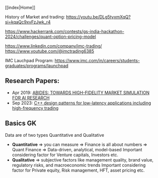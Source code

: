 [[index|Home]]

History of Market and trading: https://youtu.be/DLg5tyxmXqQ?si=kqaQc9xvFzJwk_r4

https://www.hackerrank.com/contests/gs-india-hackathon-2024/challenges/quant-option-pricing-model


https://www.linkedin.com/company/imc-trading/
https://www.youtube.com/@imctrading6385


IMC Lauchpad Program: https://www.imc.com/in/careers/students-graduates/programs/launchpad

## Research Papers:
- Apr 2019: [ABIDES: TOWARDS HIGH-FIDELITY MARKET SIMULATION FOR AI RESEARCH](https://arxiv.org/pdf/1904.12066)
- Sep 2023: [C++ design patterns for low-latency applications including high-frequency trading](https://arxiv.org/pdf/2309.04259)

## Basics GK 
Data are of two types Quantitative and Qualitative 
- **Quantitative** => you can measure => Finance is all about numbers => Quant Finance => Data-driven, analytical, model-based
		Important considering factor for Venture capitals, Investors etc.
- **Qualitative** =>  subjective factors like management quality, brand value, regulatory risks, and macroeconomic trends
		Important considering factor for Private equity, Risk management, HFT, asset pricing etc.